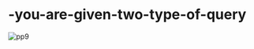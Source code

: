 # -you-are-given-two-type-of-query

![pp9](https://user-images.githubusercontent.com/88750144/196748060-e2b993cc-e787-4d0d-9e57-306d0fbdde53.PNG)
